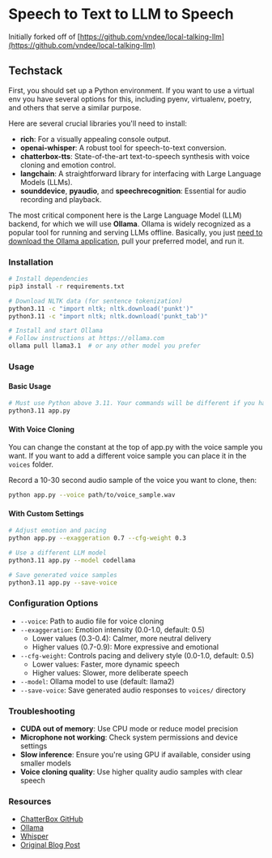 # Speech to Text to LLM to Speech

Initially forked off of [https://github.com/vndee/local-talking-llm](https://github.com/vndee/local-talking-llm)

## Techstack
First, you should set up a Python environment. If you want to use a virtual env you have several options for this, including pyenv, virtualenv, poetry, and others that serve a similar purpose. 

 Here are several crucial libraries you'll need to install:

- **rich**: For a visually appealing console output.
- **openai-whisper**: A robust tool for speech-to-text conversion.
- **chatterbox-tts**: State-of-the-art text-to-speech synthesis with voice cloning and emotion control.
- **langchain**: A straightforward library for interfacing with Large Language Models (LLMs).
- **sounddevice**, **pyaudio**, and **speechrecognition**: Essential for audio recording and playback.

The most critical component here is the Large Language Model (LLM) backend, for which we will use **Ollama**. Ollama is widely recognized as a popular tool for running and serving LLMs offline. Basically, you just [need to download the Ollama application](https://ollama.com/), pull your preferred model, and run it.

### Installation

```bash
# Install dependencies
pip3 install -r requirements.txt

# Download NLTK data (for sentence tokenization)
python3.11 -c "import nltk; nltk.download('punkt')"
python3.11 -c "import nltk; nltk.download('punkt_tab')"

# Install and start Ollama
# Follow instructions at https://ollama.com
ollama pull llama3.1  # or any other model you prefer
```

### Usage

#### Basic Usage
```bash
# Must use Python above 3.11. Your commands will be different if you have a differnt Python setup
python3.11 app.py
```

#### With Voice Cloning
You can change the constant at the top of app.py with the voice sample you want. If you want to add a different voice sample you can place it in the `voices` folder.

Record a 10-30 second audio sample of the voice you want to clone, then:
```bash
python app.py --voice path/to/voice_sample.wav
```

#### With Custom Settings
```bash
# Adjust emotion and pacing
python app.py --exaggeration 0.7 --cfg-weight 0.3

# Use a different LLM model
python3.11 app.py --model codellama

# Save generated voice samples
python3.11 app.py --save-voice
```

### Configuration Options

- `--voice`: Path to audio file for voice cloning
- `--exaggeration`: Emotion intensity (0.0-1.0, default: 0.5)
  - Lower values (0.3-0.4): Calmer, more neutral delivery
  - Higher values (0.7-0.9): More expressive and emotional
- `--cfg-weight`: Controls pacing and delivery style (0.0-1.0, default: 0.5)
  - Lower values: Faster, more dynamic speech
  - Higher values: Slower, more deliberate speech
- `--model`: Ollama model to use (default: llama2)
- `--save-voice`: Save generated audio responses to `voices/` directory

### Troubleshooting

- **CUDA out of memory**: Use CPU mode or reduce model precision
- **Microphone not working**: Check system permissions and device settings
- **Slow inference**: Ensure you're using GPU if available, consider using smaller models
- **Voice cloning quality**: Use higher quality audio samples with clear speech

### Resources

- [ChatterBox GitHub](https://github.com/resemble-ai/chatterbox)
- [Ollama](https://ollama.ai)
- [Whisper](https://github.com/openai/whisper)
- [Original Blog Post](https://blog.duy-huynh.com/build-your-own-voice-assistant-and-run-it-locally/)

